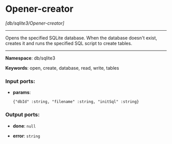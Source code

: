 # Opener-creator

_[db/sqlite3/Opener-creator]_

---

Opens the specified SQLite database. When the database doesn't exist, creates it and runs the specified SQL script to create tables.

---

__Namespace__: db/sqlite3

__Keywords__: open, create, database, read, write, tables

### Input ports:

* __params__: 
    ```
    {"dbId" :string, "filename" :string, "initSql" :string}
    ```

### Output ports:

* __done__: ` null `


* __error__: ` string `


